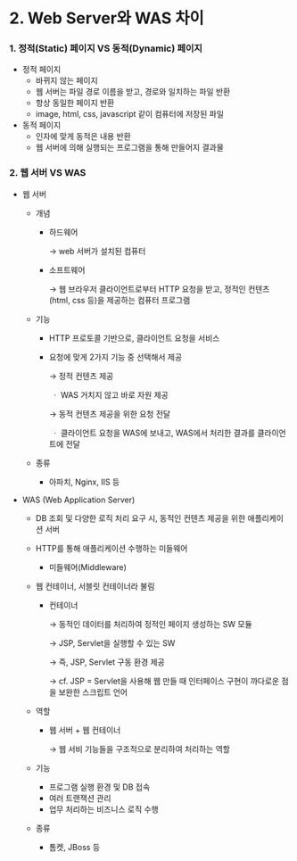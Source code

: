 # 2.  Web Server와 WAS 차이



### 1. 정적(Static) 페이지 VS 동적(Dynamic) 페이지

* 정적 페이지
  * 바뀌지 않는 페이지
  * 웹 서버는 파일 경로 이름을 받고, 경로와 일치하는 파일 반환
  * 항상 동일한 페이지 반환
  * image, html, css, javascript 같이 컴퓨터에 저장된 파일
* 동적 페이지
  * 인자에 맞게 동적은 내용 반환
  * 웹 서버에 의해 실행되는 프로그램을 통해 만들어지 결과물



### 2. 웹 서버 VS WAS

* 웹 서버

  * 개념

    * 하드웨어

      →   web 서버가 설치된 컴퓨터

    * 소프트웨어

      →   웹 브라우저 클라이언트로부터 HTTP 요청을 받고, 정적인 컨텐츠(html, css 등)을 제공하는 컴퓨터 프로그램

  * 기능

    * HTTP 프로토콜 기반으로, 클라이언트 요청을 서비스

    * 요청에 맞게 2가지 기능 중 선택해서 제공

      →   정적 컨텐츠 제공

      ​	ㆍ  WAS 거치지 않고 바로 자원 제공

      →   동적 컨텐츠 제공을 위한 요청 전달 

      ​	ㆍ 클라이언트 요청을 WAS에 보내고, WAS에서 처리한 결과를 클라이언트에 전달

  * 종류
    * 아파치, Nginx, IIS 등

* WAS (Web Application Server) 

  * DB 조회 및 다양한 로직 처리 요구 시, 동적인 컨텐츠 제공을 위한 애플리케이션 서버

  * HTTP를 통해 애플리케이션 수행하는 미들웨어

    * 미들웨어(Middleware)

  * 웹 컨테이너, 서블릿 컨테이너라 불림

    * 컨테이너

      →   동적인 데이터를 처리하여 정적인 페이지 생성하는 SW 모듈

      →   JSP, Servlet을 실행할 수 있는 SW

      →   즉, JSP, Servlet 구동 환경 제공

      →   cf. JSP =  Servlet을 사용해 웹 만들 때 인터페이스 구현이 까다로운 점을 보완한 스크립트 언어

  * 역할

    * 웹 서버 + 웹 컨테이너

      →   웹 서비 기능들을 구조적으로 분리하여 처리하는 역할

  * 기능

    * 프로그램 실행 환경 및 DB 접속 
    * 여러 트랜잭션 관리
    * 업무 처리하는 비즈니스 로직 수행

  * 종류

    * 톰켓, JBoss 등

  